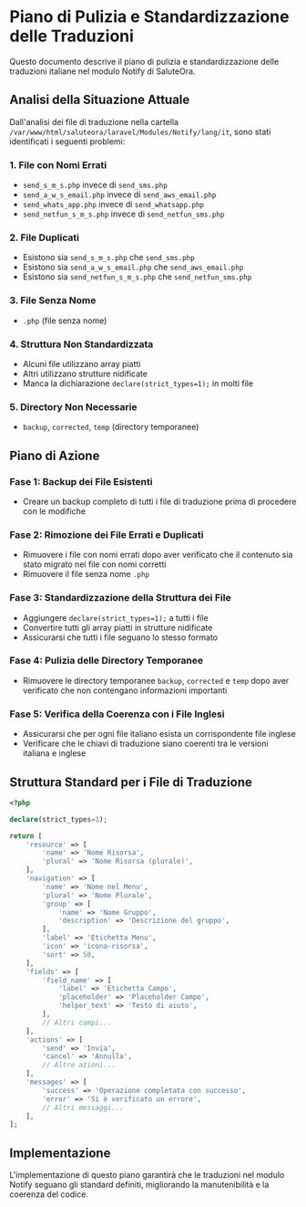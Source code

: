 # Piano di Pulizia e Standardizzazione delle Traduzioni

Questo documento descrive il piano di pulizia e standardizzazione delle traduzioni italiane nel modulo Notify di SaluteOra.

## Analisi della Situazione Attuale

Dall'analisi dei file di traduzione nella cartella `/var/www/html/saluteora/laravel/Modules/Notify/lang/it`, sono stati identificati i seguenti problemi:

### 1. File con Nomi Errati
- `send_s_m_s.php` invece di `send_sms.php`
- `send_a_w_s_email.php` invece di `send_aws_email.php`
- `send_whats_app.php` invece di `send_whatsapp.php`
- `send_netfun_s_m_s.php` invece di `send_netfun_sms.php`

### 2. File Duplicati
- Esistono sia `send_s_m_s.php` che `send_sms.php`
- Esistono sia `send_a_w_s_email.php` che `send_aws_email.php`
- Esistono sia `send_netfun_s_m_s.php` che `send_netfun_sms.php`

### 3. File Senza Nome
- `.php` (file senza nome)

### 4. Struttura Non Standardizzata
- Alcuni file utilizzano array piatti
- Altri utilizzano strutture nidificate
- Manca la dichiarazione `declare(strict_types=1);` in molti file

### 5. Directory Non Necessarie
- `backup`, `corrected`, `temp` (directory temporanee)

## Piano di Azione

### Fase 1: Backup dei File Esistenti
- Creare un backup completo di tutti i file di traduzione prima di procedere con le modifiche

### Fase 2: Rimozione dei File Errati e Duplicati
- Rimuovere i file con nomi errati dopo aver verificato che il contenuto sia stato migrato nei file con nomi corretti
- Rimuovere il file senza nome `.php`

### Fase 3: Standardizzazione della Struttura dei File
- Aggiungere `declare(strict_types=1);` a tutti i file
- Convertire tutti gli array piatti in strutture nidificate
- Assicurarsi che tutti i file seguano lo stesso formato

### Fase 4: Pulizia delle Directory Temporanee
- Rimuovere le directory temporanee `backup`, `corrected` e `temp` dopo aver verificato che non contengano informazioni importanti

### Fase 5: Verifica della Coerenza con i File Inglesi
- Assicurarsi che per ogni file italiano esista un corrispondente file inglese
- Verificare che le chiavi di traduzione siano coerenti tra le versioni italiana e inglese

## Struttura Standard per i File di Traduzione

```php
<?php

declare(strict_types=1);

return [
    'resource' => [
        'name' => 'Nome Risorsa',
        'plural' => 'Nome Risorsa (plurale)',
    ],
    'navigation' => [
        'name' => 'Nome nel Menu',
        'plural' => 'Nome Plurale',
        'group' => [
            'name' => 'Nome Gruppo',
            'description' => 'Descrizione del gruppo',
        ],
        'label' => 'Etichetta Menu',
        'icon' => 'icona-risorsa',
        'sort' => 50,
    ],
    'fields' => [
        'field_name' => [
            'label' => 'Etichetta Campo',
            'placeholder' => 'Placeholder Campo',
            'helper_text' => 'Testo di aiuto',
        ],
        // Altri campi...
    ],
    'actions' => [
        'send' => 'Invia',
        'cancel' => 'Annulla',
        // Altre azioni...
    ],
    'messages' => [
        'success' => 'Operazione completata con successo',
        'error' => 'Si è verificato un errore',
        // Altri messaggi...
    ],
];
```

## Implementazione

L'implementazione di questo piano garantirà che le traduzioni nel modulo Notify seguano gli standard definiti, migliorando la manutenibilità e la coerenza del codice.
